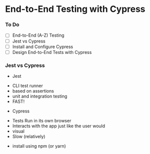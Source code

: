 # End-to-End Testing with Cypress

### To Do
- [ ] End-to-End (A-Z) Testing
- [ ] Jest vs Cypress
- [ ] Install and Configure Cypress
- [ ] Design End-to-End Tests with Cypress

### Jest vs Cypress
* Jest
- CLI test runner
- based on assertions
- unit and integration testing
- FAST!

* Cypress
- Tests Run in its own browser
- Interacts with the app just like the user would
- visual
- Slow (relatively)

* install using npm (or yarn)

